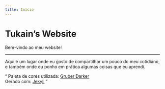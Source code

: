 ```yaml
---
title: Início
---
```

<hgroup>
    <h1>Tukain&CloseCurlyQuote;s Website</h1>
    <p>Bem-vindo ao meu website!</p>
</hgroup>
<hr>
<p>
    Aqui é um lugar onde eu gosto de compartilhar um pouco do
    meu cotidiano, e também onde eu ponho em prática algumas
    coisas que eu aprendi.
</p>
<q>
    Paleta de cores utilizada:
    <a href="https://github.com/rexim/gruber-darker-theme">Gruber Darker</a>
    <br>
    Gerado com: <a href="https://jekyllrb.com">Jekyll</a>
</q>
